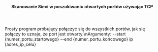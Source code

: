 <header><b>Skanowanie Sieci w poszukiwaniu otwartych portów używając TCP</b></header>
<p>Prosty program próbujący połączyć się do wszystkich portów, jak się połączy to uznaje, że port jest otwarty.\nArgumenty: --start {numer_portu_startowego} --end {numer_portu_końcowego} ip {adres_ip_celu}</p>
